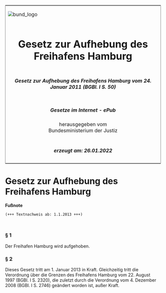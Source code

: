 <span id="DECKBLATT.html"></span>

<table border="0" frame="border" width="100%">

<tr valign="top">

<td align="left">

![bund\_logo](BfJ_2021_Web_de_de.gif)

</td>

<td align="right">

 

</td>

</tr>

<tr align="center" valign="middle">

<td colspan="2">

# Gesetz zur Aufhebung des Freihafens Hamburg

</td>

</tr>

<tr align="center" valign="middle">

<td colspan="2">

##### Gesetz zur Aufhebung des Freihafens Hamburg vom 24. Januar 2011 (BGBl. I S. 50)

</td>

</tr>

<tr align="center" valign="middle">

<td colspan="2">

  
  

##### Gesetze im Internet - ePub  
  
herausgegeben vom  
Bundesministerium der Justiz

</td>

</tr>

<tr align="center" valign="bottom">

<td colspan="2">

  
  

##### erzeugt am: 26.01.2022

</td>

</tr>

</table>

<span id="BJNR005000011.html"></span>

# Gesetz zur Aufhebung des Freihafens Hamburg

<div>

  
**Fußnote**

<div class="jnhtml">

<div>

<div class="jurAbsatz">

  

``` 
(+++ Textnachweis ab: 1.1.2013 +++)

 
```

</div>

</div>

</div>

</div>

<span id="BJNR005000011BJNE000100000.html"></span>

### § 1  

<div>

<div class="jnhtml">

<div>

<div class="jurAbsatz">

Der Freihafen Hamburg wird aufgehoben.

</div>

</div>

</div>

</div>

<span id="BJNR005000011BJNE000200000.html"></span>

### § 2  

<div>

<div class="jnhtml">

<div>

<div class="jurAbsatz">

Dieses Gesetz tritt am 1. Januar 2013 in Kraft. Gleichzeitig tritt die
Verordnung über die Grenzen des Freihafens Hamburg vom 22. August 1997
(BGBl. I S. 2320), die zuletzt durch die Verordnung vom 4. Dezember 2008
(BGBl. I <span style="white-space: nowrap">S. 2746)</span> geändert
worden ist, außer Kraft.

</div>

</div>

</div>

</div>
